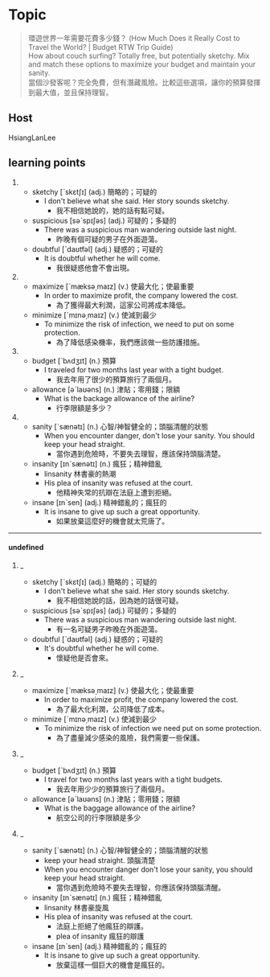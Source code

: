 # Topic

> 環遊世界一年需要花費多少錢？ (How Much Does it Really Cost to Travel the World? | Budget RTW Trip Guide)<br>
> How about couch surfing? Totally free, but potentially sketchy. Mix and match these options to maximize your budget and maintain your sanity.<br>
> 當個沙發客呢？完全免費，但有潛藏風險。比較這些選項，讓你的預算發揮到最大值，並且保持理智。<br>

## Host
HsiangLanLee

## learning points
1.
    * sketchy  [ˋskɛtʃɪ]  (adj.)  簡略的；可疑的
      - I don't believe what she said. Her story sounds sketchy.
        + 我不相信她說的，她的話有點可疑。
    * suspicious  [səˋspɪʃəs]  (adj.)  可疑的；多疑的
      - There was a suspicious man wandering outside last night.
        + 昨晚有個可疑的男子在外面遊蕩。
    * doubtful  [ˋdaʊtfəl]  (adj.)  疑惑的；可疑的
      - It is doubtful whether he will come.
        + 我很疑惑他會不會出現。
2.
    * maximize  [ˋmæksə͵maɪz]  (v.)  使最大化；使最重要
      - In order to maximize profit, the company lowered the cost.
        + 為了獲得最大利潤，這家公司將成本降低。
    * minimize  [ˋmɪnə͵maɪz]  (v.)  使減到最少
      - To minimize the risk of infection, we need to put on some protection.
        + 為了降低感染機率，我們應該做一些防護措施。
3.
    * budget  [ˋbʌdʒɪt]  (n.)  預算
      - I traveled for two months last year with a tight budget.
        + 我去年用了很少的預算旅行了兩個月。
    * allowance  [əˋlaʊəns]  (n.)  津貼；零用錢；限額
      - What is the backage allowance of the airline?
        + 行李限額是多少？
4.
    * sanity  [ˋsænətɪ]  (n.)  心智/神智健全的；頭腦清醒的狀態
      - When you encounter danger, don't lose your sanity. You should keep your head straight.
        + 當你遇到危險時，不要失去理智，應該保持頭腦清楚。
    * insanity  [ɪnˋsænətɪ]  (n.)  瘋狂；精神錯亂
      - linsanity 林書豪的熱潮
      - His plea of insanity was refused at the court.
        + 他精神失常的抗辯在法庭上遭到拒絕。
    * insane  [ɪnˋsen]  (adj.)  精神錯亂的；瘋狂的
      - It is insane to give up such a great opportunity.
        + 如果放棄這麼好的機會就太荒唐了。

---
#### undefined
1. _
    * sketchy  [ˋskɛtʃɪ]  (adj.)  簡略的；可疑的
        - I don't believe what she said. Her story sounds sketchy.
            + 我不相信她說的話，因為她的話很可疑。
    * suspicious  [səˋspɪʃəs]  (adj.)  可疑的；多疑的
        - There was a suspicious man wandering outside last night.
            + 有一名可疑男子昨晚在外面遊蕩。
    * doubtful  [ˋdaʊtfəl]  (adj.)  疑惑的；可疑的
        - It's doubtful whether he will come.
            + 懷疑他是否會來。

2. _
    * maximize  [ˋmæksə͵maɪz]  (v.)  使最大化；使最重要
        - In order to maximize profit, the company lowered the cost.
            + 為了最大化利潤，公司降低了成本。
    * minimize  [ˋmɪnə͵maɪz]  (v.)  使減到最少
        - To minimize the risk of infection we need put on some protection.
            + 為了盡量減少感染的風險，我們需要一些保護。

3. _
    * budget  [ˋbʌdʒɪt]  (n.)  預算
        - I travel for two months last years with a tight budgets.
            + 我去年用少少的預算旅行了兩個月。
    * allowance  [əˋlaʊəns]  (n.)  津貼；零用錢；限額
        - What is the baggage allowance of the airline?
            + 航空公司的行李限額是多少

4. _
    * sanity  [ˋsænətɪ]  (n.)  心智/神智健全的；頭腦清醒的狀態
        - keep your head straight. 頭腦清楚
        - When you encounter danger don't lose your sanity, you should keep your head straight.
            + 當你遇到危險時不要失去理智，你應該保持頭腦清醒。
    * insanity  [ɪnˋsænətɪ]  (n.)  瘋狂；精神錯亂
        - linsanity 林書豪旋風
        - His plea of insanity was refused at the court.
            + 法庭上拒絕了他瘋狂的辯護。
            + plea of insanity 瘋狂的辯護
    * insane  [ɪnˋsen]  (adj.)  精神錯亂的；瘋狂的
        - It is insane to give up such a great opportunity.
            + 放棄這樣一個巨大的機會是瘋狂的。